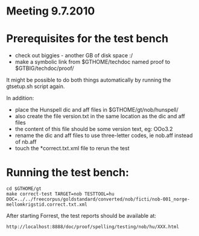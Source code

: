# Meeting 9.7.2010

# Prerequisites for the test bench

* check out biggies - another GB of disk space :/
* make a symbolic link from $GTHOME/techdoc named proof to $GTBIG/techdoc/proof/

It might be possible to do both things automatically by running the gtsetup.sh
script again.

In addition:
* place the Hunspell dic and aff files in $GTHOME/gt/nob/hunspell/
* also create the file version.txt in the same location as the dic and aff files
* the content of this file should be some version text, eg: OOo3.2
* rename the dic and aff files to use three-letter codes, ie nob.aff instead of
  nb.aff
* touch the *correct.txt.xml file to rerun the test

# Running the test bench:

```
cd $GTHOME/gt
make correct-test TARGET=nob TESTTOOL=hu DOC=../../freecorpus/goldstandard/converted/nob/ficti/nob-001_norge-mellomkrigstid.correct.txt.xml
```

After starting Forrest, the test reports should be available at:

```
http://localhost:8888/doc/proof/spelling/testing/nob/hu/XXX.html
```
